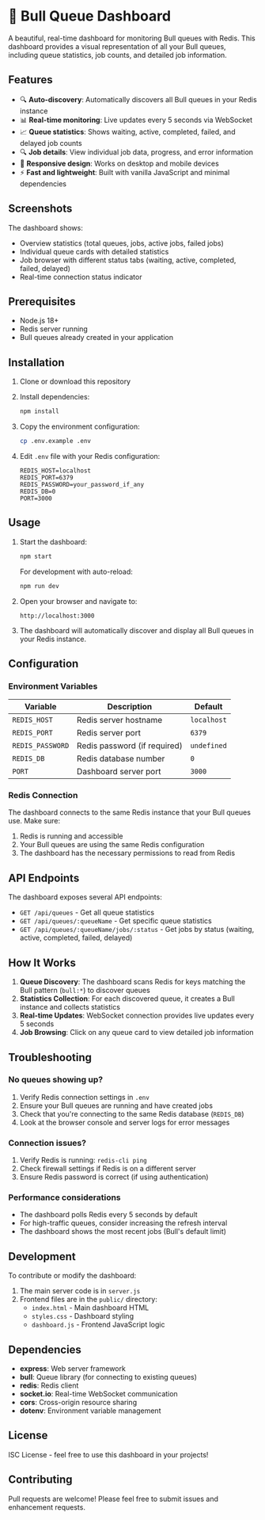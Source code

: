 # 🐂 Bull Queue Dashboard

A beautiful, real-time dashboard for monitoring Bull queues with Redis. This dashboard provides a visual representation of all your Bull queues, including queue statistics, job counts, and detailed job information.

## Features

- 🔍 **Auto-discovery**: Automatically discovers all Bull queues in your Redis instance
- 📊 **Real-time monitoring**: Live updates every 5 seconds via WebSocket
- 📈 **Queue statistics**: Shows waiting, active, completed, failed, and delayed job counts
- 🔍 **Job details**: View individual job data, progress, and error information
- 📱 **Responsive design**: Works on desktop and mobile devices
- ⚡ **Fast and lightweight**: Built with vanilla JavaScript and minimal dependencies

## Screenshots

The dashboard shows:
- Overview statistics (total queues, jobs, active jobs, failed jobs)
- Individual queue cards with detailed statistics
- Job browser with different status tabs (waiting, active, completed, failed, delayed)
- Real-time connection status indicator

## Prerequisites

- Node.js 18+ 
- Redis server running
- Bull queues already created in your application

## Installation

1. Clone or download this repository
2. Install dependencies:
   ```bash
   npm install
   ```

3. Copy the environment configuration:
   ```bash
   cp .env.example .env
   ```

4. Edit `.env` file with your Redis configuration:
   ```env
   REDIS_HOST=localhost
   REDIS_PORT=6379
   REDIS_PASSWORD=your_password_if_any
   REDIS_DB=0
   PORT=3000
   ```

## Usage

1. Start the dashboard:
   ```bash
   npm start
   ```

   For development with auto-reload:
   ```bash
   npm run dev
   ```

2. Open your browser and navigate to:
   ```
   http://localhost:3000
   ```

3. The dashboard will automatically discover and display all Bull queues in your Redis instance.

## Configuration

### Environment Variables

| Variable | Description | Default |
|----------|-------------|---------|
| `REDIS_HOST` | Redis server hostname | `localhost` |
| `REDIS_PORT` | Redis server port | `6379` |
| `REDIS_PASSWORD` | Redis password (if required) | `undefined` |
| `REDIS_DB` | Redis database number | `0` |
| `PORT` | Dashboard server port | `3000` |

### Redis Connection

The dashboard connects to the same Redis instance that your Bull queues use. Make sure:

1. Redis is running and accessible
2. Your Bull queues are using the same Redis configuration
3. The dashboard has the necessary permissions to read from Redis

## API Endpoints

The dashboard exposes several API endpoints:

- `GET /api/queues` - Get all queue statistics
- `GET /api/queues/:queueName` - Get specific queue statistics  
- `GET /api/queues/:queueName/jobs/:status` - Get jobs by status (waiting, active, completed, failed, delayed)

## How It Works

1. **Queue Discovery**: The dashboard scans Redis for keys matching the Bull pattern (`bull:*`) to discover queues
2. **Statistics Collection**: For each discovered queue, it creates a Bull instance and collects statistics
3. **Real-time Updates**: WebSocket connection provides live updates every 5 seconds
4. **Job Browsing**: Click on any queue card to view detailed job information

## Troubleshooting

### No queues showing up?

1. Verify Redis connection settings in `.env`
2. Ensure your Bull queues are running and have created jobs
3. Check that you're connecting to the same Redis database (`REDIS_DB`)
4. Look at the browser console and server logs for error messages

### Connection issues?

1. Verify Redis is running: `redis-cli ping`
2. Check firewall settings if Redis is on a different server
3. Ensure Redis password is correct (if using authentication)

### Performance considerations

- The dashboard polls Redis every 5 seconds by default
- For high-traffic queues, consider increasing the refresh interval
- The dashboard shows the most recent jobs (Bull's default limit)

## Development

To contribute or modify the dashboard:

1. The main server code is in `server.js`
2. Frontend files are in the `public/` directory:
   - `index.html` - Main dashboard HTML
   - `styles.css` - Dashboard styling
   - `dashboard.js` - Frontend JavaScript logic

## Dependencies

- **express**: Web server framework
- **bull**: Queue library (for connecting to existing queues)
- **redis**: Redis client
- **socket.io**: Real-time WebSocket communication
- **cors**: Cross-origin resource sharing
- **dotenv**: Environment variable management

## License

ISC License - feel free to use this dashboard in your projects!

## Contributing

Pull requests are welcome! Please feel free to submit issues and enhancement requests.
